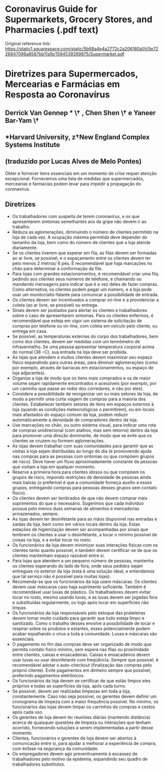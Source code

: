 # Coronavirus Guide for Supermarkets, Grocery Stores, and Pharmacies (.pdf text)
Original reference link: https://static1.squarespace.com/static/5b68a4e4a2772c2a206180a1/t/5e7226847096a8587bb11a1b/1584539269875/Supermarket.pdf

# Diretrizes para Supermercados, Mercearias e Farmácias em Resposta ao Coronavírus
## Derrick Van Gennep \* \† , Chen Shen \† e Yaneer Bar-Yam \†
## \*Harvard University, z†New England Complex Systems Institute
## (traduzido por Lucas Alves de Melo Pontes)


Obter e fornecer itens essenciais em um momento de crise requer atenção excepcional. Fornecemos uma lista de medidas que supermercados, mercearias e farmácias podem levar para impedir a propagação do coronavírus.

## Diretrizes

* Os trabalhadores com suspeita de terem coronavírus, e os que apresentarem sintomas semelhantes aos da gripe não devem ir ao trabalho.
* Reduza as aglomerações, diminuindo o número de clientes permitido na loja de cada vez. A ocupação máxima permitida deve depender do tamanho da loja, bem como do número de clientes que a loja atende diariamente.
* Se os clientes tiverem que esperar em fila, as filas devem ser formadas ao ar livre, se possível, e o espaçamento entre os clientes devem ter pelo menos 2 metros/ 6 pés. É recomendável que haja marcações no chão para determinar a conformação da fila.
* Para lojas com grandes estacionamentos, é recomendável criar uma fila, pedindo aos clientes seus números de telefone, e chamando ou mandando mensagens para indicar que é a vez deles de fazer compras. Como alternativa, os clientes podem pegar um número, e a loja pode usar um monitor/alto-falante para comunicar a possibilidade de entrada.
* Os clientes devem ser incentivados a comprar on-line e a providenciar a coleta (ao ar livre, se possível) ou entrega.
* Sinais devem ser postados para alertar os clientes e trabalhadores sobre o caso de apresentarem sintomas. Para os clientes enfermos, é recomendável que esteja em vigor um sistema de solicitação de compras por telefone ou on-line, com coleta em veículo pelo cliente, ou entrega em casa.
* Se possível, as temperaturas externas do corpo dos trabalhadores, bem como dos clientes, devem ser medidas com um termômetro de infravermelho. Se uma pessoa apresentar temperatura corporal acima do normal (38 ◦C), sua entrada na loja deve ser proibida.
* As lojas que atendem a muitos clientes devem maximizar seu espaço físico expandindo para outras áreas, para diminuir aglomerações (como por exemplo, através de barracas em estacionamentos, ou espaço de loja adjacentes).
* Organize a loja de modo que os itens mais comprados e os de maior volume sejam rapidamente encontrados e acessíveis (por exemplo, por um caminho que passe ao redor dos corredores, e não por eles).
* Considere a possibilidade de reorganizar um ou mais setores da loja, de modo a permitir uma curta viagem de compras para a maioria dos clientes. Estabelecer também setores de itens em espaços externos à loja (quando as condições meteorológicas o permitirem), ou em locais mais afastados do espaço comum da loja, podem reduzir automaticamente a densidade de compradores dentro da loja.
* Use marcações no chão, ou outro sistema visual, para indicar uma rota de compras unidirecional (com atalhos, mas sem retorno) dentro da loja para promover uma direção dominante, de modo que se evite que os clientes se cruzem ou formem aglomerações.
* As lojas devem trabalhar com suas comunidades para garantir que as visitas à loja sejam distribuídas ao longo do dia (e promovendo ajuda nas compras para as pessoas com sintomas ou que compõem grupos de risco). Deve haver um fluxo aproximadamente constante de pessoas que visitam a loja em qualquer momento.
* Reserve a primeira hora para clientes idosos ou que compõem os grupos de risco, impondo restrições de densidade de pessoas ainda mais baixas (o preferível é que a comunidade forneça auxílio a esses grupos, entregando compras para pessoas desses grupos sem contato físico).
* Os clientes devem ser lembrados de que não devem comprar mais suprimentos do que o necessário. Sugerimos que cada indivíduo possua pelo menos duas semanas de alimentos e mercadorias armazenados, sempre.
* As lojas devem ter desinfetante para as mãos disponível nas entradas e saídas da loja, bem como em vários locais dentro da loja. Estas estações de higienização devem ser acompanhadas por sinais que lembrem os clientes a usar o desinfetante, a tocar o mínimo possível de coisas na loja, e a evitar tocar no rosto.
* Os funcionários da loja devem minimizar suas interações físicas com os clientes tanto quanto possível, e também devem certificar-se de que os clientes mantenham espaço razoável entre si.
* Para lojas que atendem a um pequeno número de pessoas, mantenha os clientes esperando do lado de fora, onde seus pedidos sejam entregues no exterior da loja (esta é uma solução ideal, e entendemos que tal serviço não é possível para muitas lojas).
* Recomenda-se que os funcionários da loja usem máscaras. Os clientes devem usar máscaras caso haja suprimento suficiente. Também é recomendável usar luvas de plástico. Os trabalhadores devem evitar tocar no rosto, mesmo usando luvas, e as luvas devem ser jogadas fora e substituídas regularmente, ou logo após tocar em superfícies não limpas.
* Os funcionários da loja responsáveis pelo estoque das prateleiras devem tomar muito cuidado para garantir que tudo esteja limpo e sanitizado. Como o trabalho desses envolve a possibilidade de tocar e respirar sobre os produtos e estantes, esses potencialmente podem acabar espalhando o vírus a toda a comunidade. Luvas e máscaras são essenciais.
* O pagamento no fim das compras deve ser organizado de modo que permita contato físico mínimo, sem espera nas filas ou proximidade entre clientes, caixas e ensacadeiras. Caixas e ensacadeiros devem usar luvas ou usar desinfetante com freqüência. Sempre que possível, é recomendável adotar o auto-checkout (finalização das compras pelo próprio cliente). Evite pagamentos em dinheiro sempre que possível, preferindo pagamentos eletrônicos.
* Os funcionários da loja devem se certificar de que estão limpos eles próprios e todas as superfícies da loja, após cada turno.
* Se possível, devem ser realizadas limpezas em toda a loja, constantemente. Caso não seja possível, os gerentes devem definir um cronograma de limpeza com a maior frequência possível. No mínimo, os funcionários das lojas devem limpar os carrinhos de compras e cestos após cada uso.
* Os gerentes de loja devem ter reuniões diárias (mantendo distância) acerca de quaisquer questões de limpeza ou interações que tenham ocorrido, fornecendo soluções a serem implementadas a partir desse momento.
* Clientes, funcionários e gerentes de loja devem ser abertos à comunicação entre si, para ajudar a melhorar a experiência de compra, com ênfase na segurança da comunidade.
* Os empregadores devem agir preventivamente à escassez de trabalhadores pelo motivo da epidemia, expandindo seu quadro de trabalhadores substitutos.

